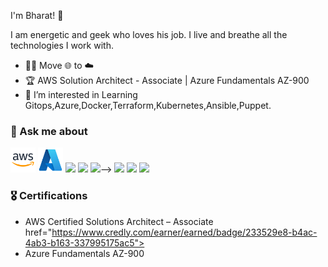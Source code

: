 I'm Bharat! 👋

I am energetic and geek who loves his job. I live and breathe all the technologies I work with.

- 👨‍💻 Move 🌐 to ☁️
- 🏆 AWS Solution Architect - Associate | Azure Fundamentals AZ-900 
- 👀 I’m interested in Learning Gitops,Azure,Docker,Terraform,Kubernetes,Ansible,Puppet.

### 💬 Ask me about

<img height="40" src="https://raw.githubusercontent.com/github/explore/master/topics/aws/aws.png"></a>
<img height="40" src="https://raw.githubusercontent.com/github/explore/master/topics/azure/azure.png"></a>
<img height="40" src="https://www.vectorlogo.zone/logos/terraformio/terraformio-icon.svg"></a>
<img height="40" src="https://www.vectorlogo.zone/logos/docker/docker-icon.svg"></a>
<img height="40" src="https://www.vectorlogo.zone/logos/argoprojio/argoprojio-icon.svg"></a>-->
<img height="40" src="https://www.vectorlogo.zone/logos/linux/linux-icon.svg"></a>
<img height="40" src="https://www.vectorlogo.zone/logos/jenkins/jenkins-icon.svg"></a>
<img height="40" src="https://www.vectorlogo.zone/logos/ansible/ansible-icon.svg"></a>

### 🎖️ Certifications
- AWS Certified Solutions Architect – Associate href="https://www.credly.com/earner/earned/badge/233529e8-b4ac-4ab3-b163-337995175ac5">
- Azure Fundamentals AZ-900
